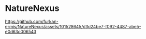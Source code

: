 # NatureNexus
https://github.com/furkan-ermis/NatureNexus/assets/101528645/d3d24be7-f092-4487-abe5-e0d63c006543

